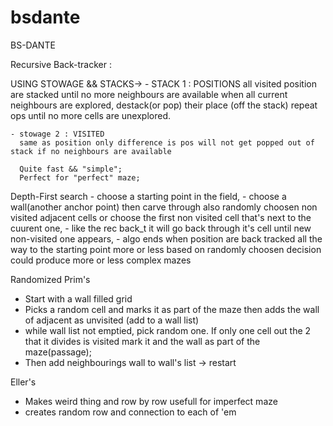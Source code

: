 # bsdante
BS-DANTE

Recursive Back-tracker :

 USING  STOWAGE && STACKS-> 
    - STACK 1 : POSITIONS 
	    all visited position are stacked until no more neighbours are available	when all current   neighbours are explored, destack(or pop) their place (off the stack) repeat ops until no more  cells are unexplored.
	
    - stowage 2 : VISITED 
      same as position only difference is pos will not get popped out of stack if no neighbours are available
      
      Quite fast && "simple";
      Perfect for "perfect" maze;

Depth-First search
    -   choose a starting point in the field,
    -   choose a wall(another anchor point) then carve through also randomly choosen non visited adjacent cells or choose the first non visited cell that's next to the cuurent one,
    -   like the rec back_t it will go back  through it's cell until new non-visited one appears,
    -   algo ends when position are back tracked all the way to the starting point 
    more or less based on randomly choosen decision
    could produce more or less complex mazes 
    
Randomized Prim's
  - Start with a wall filled grid
  - Picks a random cell and marks it as part of the maze then adds the wall of adjacent as unvisited (add to a wall list)
  - while wall list not emptied, pick random one. If only one cell out the 2 that it divides is visited mark it and the wall as part of the maze(passage);
  - Then add neighbourings wall to wall's list -> restart


Eller's
  - Makes weird thing and row by row usefull for imperfect maze
  - creates random row and connection to each of 'em
	
